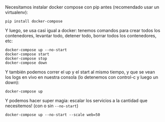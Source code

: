 Necesitamos instalar docker compose con pip antes (recomendado usar un virtualenv):

```
pip install docker-compose
```

Y luego, se usa casi igual a docker: tenemos comandos para crear todos los contenedores, levantar todo, detener todo, borrar todos los contenedores, etc:

```
docker-compose up --no-start
docker-compose start
docker-compose stop
docker-compose down
```

Y también podemos correr el up y el start al mismo tiempo, y que se vean los logs en vivo en nuestra consola (lo detenemos con control-c y luego un down):

```
docker-compose up
```

Y podemos hacer super magia: escalar los servicios a la cantidad que necesitemos! (con o sin `--no-start`)

```
docker-compose up --no-start --scale web=50
```
